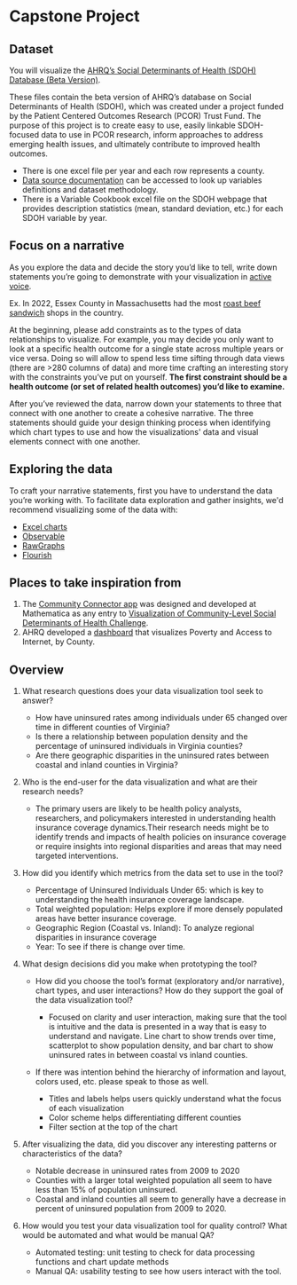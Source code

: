 # Capstone Project

## Dataset

You will visualize the [AHRQ’s Social Determinants of Health (SDOH) Database (Beta Version)](https://www.ahrq.gov/sdoh/data-analytics/sdoh-data.html).

These files contain the beta version of AHRQ’s database on Social Determinants of Health (SDOH), which was created under a project funded by the Patient Centered Outcomes Research (PCOR) Trust Fund. The purpose of this project is to create easy to use, easily linkable SDOH-focused data to use in PCOR research, inform approaches to address emerging health issues, and ultimately contribute to improved health outcomes.

-   There is one excel file per year and each row represents a county.
-   [Data source documentation](https://www.ahrq.gov/sites/default/files/wysiwyg/sdohchallenge/data/sdoh_data_file_documentation.pdf) can be accessed to look up variables definitions and dataset methodology.
-   There is a Variable Cookbook excel file on the SDOH webpage that provides description statistics (mean, standard deviation, etc.) for each SDOH variable by year.

## Focus on a narrative

As you explore the data and decide the story you’d like to tell, write down statements you’re going to demonstrate with your visualization in [active voice](https://developers.google.com/tech-writing/one/active-voice).

Ex. In 2022, Essex County in Massachusetts had the most [roast beef sandwich](https://en.wikipedia.org/wiki/Roast_beef_sandwich) shops in the country.

At the beginning, please add constraints as to the types of data relationships to visualize. For example, you may decide you only want to look at a specific health outcome for a single state across multiple years or vice versa. Doing so will allow to spend less time sifting through data views (there are >280 columns of data) and more time crafting an interesting story with the constraints you’ve put on yourself. **The first constraint should be a health outcome (or set of related health outcomes) you’d like to examine.**

After you’ve reviewed the data, narrow down your statements to three that connect with one another to create a cohesive narrative. The three statements should guide your design thinking process when identifying which chart types to use and how the visualizations' data and visual elements connect with one another.

## Exploring the data

To craft your narrative statements, first you have to understand the data you’re working with. To facilitate data exploration and gather insights, we'd recommend visualizing some of the data with:

-   [Excel charts](https://support.microsoft.com/en-us/office/create-a-chart-with-recommended-charts-cd131b77-79c7-4537-a438-8db20cea84c0#:~:text=Excel%20will%20analyze%20your%20data%20and%20make%20suggestions%20for%20you.&text=Select%20the%20data%20you%20want,how%20your%20data%20will%20look.)
-   [Observable](https://observablehq.com/)
-   [RawGraphs](https://www.rawgraphs.io/)
-   [Flourish](https://flourish.studio/features/)

## Places to take inspiration from

1. The [Community Connector app](https://communityconnector.mathematica.org/) was designed and developed at Mathematica as any entry to [Visualization of Community-Level Social Determinants of Health Challenge](https://www.ahrq.gov/challenges/past/sdoh/index.html).
2. AHRQ developed a [dashboard](https://www.ahrq.gov/sdoh/data-analytics/sdoh-tech-poverty.html) that visualizes Poverty and Access to Internet, by County.

## Overview

1. What research questions does your data visualization tool seek to answer?

    - How have uninsured rates among individuals under 65 changed over time in different counties of Virginia?
    - Is there a relationship between population density and the percentage of uninsured individuals in Virginia counties?
    - Are there geographic disparities in the uninsured rates between coastal and inland counties in Virginia?

2. Who is the end-user for the data visualization and what are their research needs?

    - The primary users are likely to be health policy analysts, researchers, and policymakers interested in understanding health insurance coverage dynamics.Their research needs might be to identify trends and impacts of health policies on insurance coverage or require insights into regional disparities and areas that may need targeted interventions.

3. How did you identify which metrics from the data set to use in the tool?
    - Percentage of Uninsured Individuals Under 65: which is key to understanding the health insurance coverage landscape.
    - Total weighted population: Helps explore if more densely populated areas have better insurance coverage.
    - Geographic Region (Coastal vs. Inland): To analyze regional disparities in insurance coverage
    - Year: To see if there is change over time.
4. What design decisions did you make when prototyping the tool?

    - How did you choose the tool’s format (exploratory and/or narrative), chart types, and user interactions? How do they support the goal of the data visualization tool?

        - Focused on clarity and user interaction, making sure that the tool is intuitive and the data is presented in a way that is easy to understand and navigate. Line chart to show trends over time, scatterplot to show population density, and bar chart to show uninsured rates in between coastal vs inland counties.

    - If there was intention behind the hierarchy of information and layout, colors used, etc. please speak to those as well.
        - Titles and labels helps users quickly understand what the focus of each visualization
        - Color scheme helps differentiating different counties
        - Filter section at the top of the chart

5. After visualizing the data, did you discover any interesting patterns or characteristics of the data?

    - Notable decrease in uninsured rates from 2009 to 2020
    - Counties with a larger total weighted population all seem to have less than 15% of population uninsured.
    - Coastal and inland counties all seem to generally have a decrease in percent of uninsured population from 2009 to 2020.

6. How would you test your data visualization tool for quality control? What would be automated and what would be manual QA?
    - Automated testing: unit testing to check for data processing functions and chart update methods
    - Manual QA: usability testing to see how users interact with the tool.
